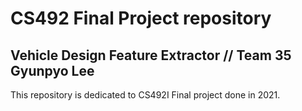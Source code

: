 # CS492 Final Project repository
## Vehicle Design Feature Extractor // Team 35 Gyunpyo Lee
This repository is dedicated to CS492I Final project done in 2021. 




